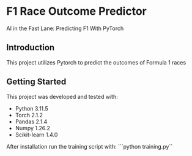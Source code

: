 # F1 Race Outcome Predictor

AI in the Fast Lane: Predicting F1 With PyTorch

## Introduction
This project utilizes Pytorch to predict the outcomes of Formula 1 races


## Getting Started

This project was developed and tested with:

- Python 3.11.5
- Torch 2.1.2
- Pandas 2.1.4
- Numpy 1.26.2
- Scikit-learn 1.4.0

After installation run the training script with:
```python training.py``
